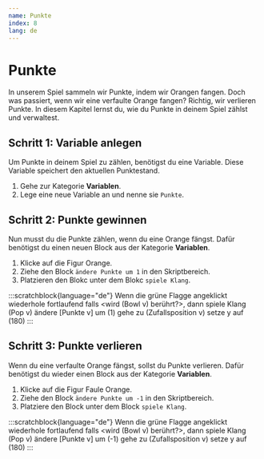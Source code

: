```yaml
---
name: Punkte
index: 8
lang: de
---
```


# Punkte

In unserem Spiel sammeln wir Punkte, indem wir Orangen fangen. Doch was passiert, wenn wir eine verfaulte Orange fangen? Richtig, wir verlieren Punkte. In diesem Kapitel lernst du, wie du Punkte in deinem Spiel zählst und verwaltest.

## Schritt 1: Variable anlegen

Um Punkte in deinem Spiel zu zählen, benötigst du eine Variable. Diese Variable speichert den aktuellen Punktestand.

1. Gehe zur Kategorie **Variablen**.
2. Lege eine neue Variable an und nenne sie `Punkte`.

## Schritt 2: Punkte gewinnen

Nun musst du die Punkte zählen, wenn du eine Orange fängst. Dafür benötigst du einen neuen Block aus der Kategorie **Variablen**.

1. Klicke auf die Figur Orange.
2. Ziehe den Block `ändere Punkte um 1` in den Skriptbereich.
3. Platzieren den Blokc unter dem Blokc `spiele Klang`.

:::scratchblock{language="de"}
Wenn die grüne Flagge angeklickt
wiederhole fortlaufend
falls <wird (Bowl v) berührt?>, dann
    spiele Klang (Pop v)
    ändere [Punkte v] um (1)
    gehe zu (Zufallsposition v)
    setze y auf (180)
:::

## Schritt 3: Punkte verlieren

Wenn du eine verfaulte Orange fängst, sollst du Punkte verlieren. Dafür benötigst du wieder einen Block aus der Kategorie **Variablen**.

1. Klicke auf die Figur Faule Orange.
2. Ziehe den Block `ändere Punkte um -1` in den Skriptbereich.
3. Platziere den Block unter dem Block `spiele Klang`.

:::scratchblock{language="de"}
Wenn die grüne Flagge angeklickt
wiederhole fortlaufend
falls <wird (Bowl v) berührt?>, dann
    spiele Klang (Pop v)
    ändere [Punkte v] um (-1)
    gehe zu (Zufallsposition v)
    setze y auf (180)
:::